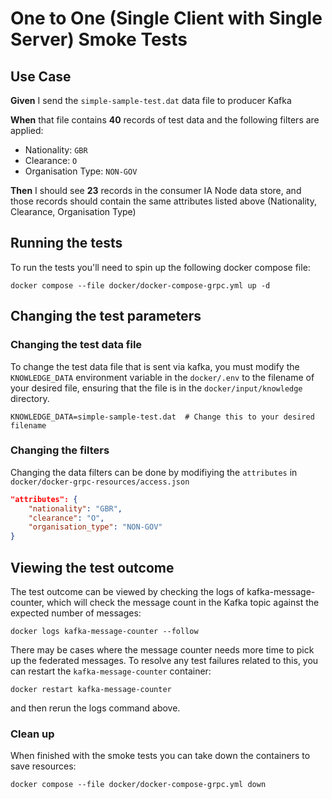 # One to One (Single Client with Single Server) Smoke Tests

## Use Case

**Given** I send the `simple-sample-test.dat` data file to producer Kafka

**When** that file contains **40** records of test data and the following filters are applied:

* Nationality: `GBR`
* Clearance: `O`
* Organisation Type: `NON-GOV`

**Then** I should see **23** records in the consumer IA Node data store, and those records should contain the same
attributes listed above (Nationality, Clearance, Organisation Type)

## Running the tests

To run the tests you'll need to spin up the following docker compose file:

```shells
docker compose --file docker/docker-compose-grpc.yml up -d   
```

## Changing the test parameters

### Changing the test data file

To change the test data file that is sent via kafka, you must modify the `KNOWLEDGE_DATA` environment variable in the
`docker/.env` to the filename of your desired file, ensuring that the file is in the `docker/input/knowledge` directory.

```
KNOWLEDGE_DATA=simple-sample-test.dat  # Change this to your desired filename
```

### Changing the filters

Changing the data filters can be done by modifiying the `attributes` in `docker/docker-grpc-resources/access.json`

```json
"attributes": {
    "nationality": "GBR",
    "clearance": "O",
    "organisation_type": "NON-GOV"
}
```

## Viewing the test outcome

The test outcome can be viewed by checking the logs of kafka-message-counter, which will check the message count in the
Kafka topic against the expected number of messages:

```shell
docker logs kafka-message-counter --follow 
```

There may be cases where the message counter needs more time to pick up the federated messages. To resolve any test
failures related to this, you can restart the `kafka-message-counter` container:

```shell
docker restart kafka-message-counter
```

and then rerun the logs command above.

### Clean up

When finished with the smoke tests you can take down the containers to save resources:

```shell
docker compose --file docker/docker-compose-grpc.yml down
```

